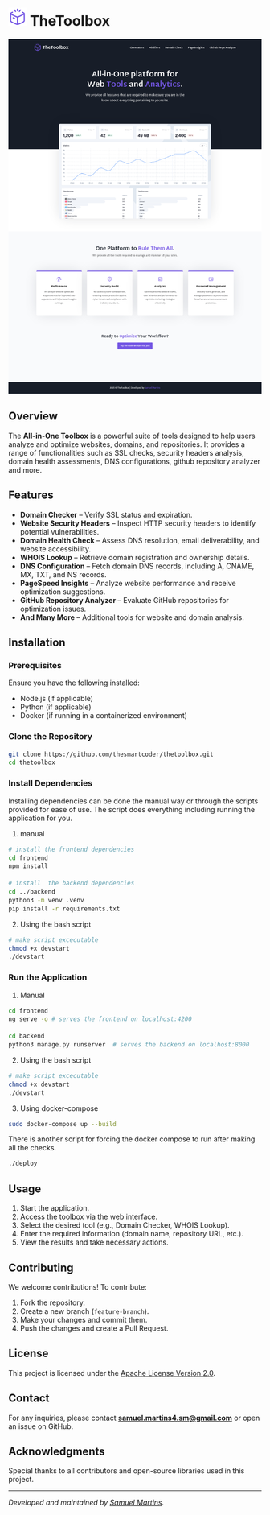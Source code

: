 # ![Alt text](doc-images/toolbox.svg) TheToolbox

![Alt text](doc-images/ui.png)

## Overview

The **All-in-One Toolbox** is a powerful suite of tools designed to help users analyze and optimize websites, domains, and repositories. It provides a range of functionalities such as SSL checks, security headers analysis, domain health assessments, DNS configurations, github repository analyzer and more.

## Features

- **Domain Checker** – Verify SSL status and expiration.
- **Website Security Headers** – Inspect HTTP security headers to identify potential vulnerabilities.
- **Domain Health Check** – Assess DNS resolution, email deliverability, and website accessibility.
- **WHOIS Lookup** – Retrieve domain registration and ownership details.
- **DNS Configuration** – Fetch domain DNS records, including A, CNAME, MX, TXT, and NS records.
- **PageSpeed Insights** – Analyze website performance and receive optimization suggestions.
- **GitHub Repository Analyzer** – Evaluate GitHub repositories for optimization issues.
- **And Many More** – Additional tools for website and domain analysis.

## Installation

### Prerequisites

Ensure you have the following installed:

- Node.js (if applicable)
- Python (if applicable)
- Docker (if running in a containerized environment)

### Clone the Repository

```sh
git clone https://github.com/thesmartcoder/thetoolbox.git
cd thetoolbox
```

### Install Dependencies

Installing dependencies can be done the manual way or through the scripts provided for ease of use. The script does everything including running the application for you.

1. manual

```sh
# install the frontend dependencies
cd frontend
npm install

# install  the backend dependencies
cd ../backend
python3 -m venv .venv
pip install -r requirements.txt
```

2. Using the bash script

```sh
# make script excecutable
chmod +x devstart
./devstart
```

### Run the Application

1. Manual

```sh
cd frontend
ng serve -o # serves the frontend on localhost:4200

cd backend
python3 manage.py runserver  # serves the backend on localhost:8000
```

2. Using the bash script

```sh
# make script excecutable
chmod +x devstart
./devstart
```

3. Using docker-compose

```sh
sudo docker-compose up --build
```

There is another script for forcing the docker compose to run after making all the checks.

```sh
./deploy
```

## Usage

1. Start the application.
2. Access the toolbox via the web interface.
3. Select the desired tool (e.g., Domain Checker, WHOIS Lookup).
4. Enter the required information (domain name, repository URL, etc.).
5. View the results and take necessary actions.

## Contributing

We welcome contributions! To contribute:

1. Fork the repository.
2. Create a new branch (`feature-branch`).
3. Make your changes and commit them.
4. Push the changes and create a Pull Request.

## License

This project is licensed under the [Apache License Version 2.0](LICENSE).

## Contact

For any inquiries, please contact **samuel.martins4.sm@gmail.com** or open an issue on GitHub.

## Acknowledgments

Special thanks to all contributors and open-source libraries used in this project.

---

_Developed and maintained by [Samuel Martins](https://github.com/thesmartcoder7)._
